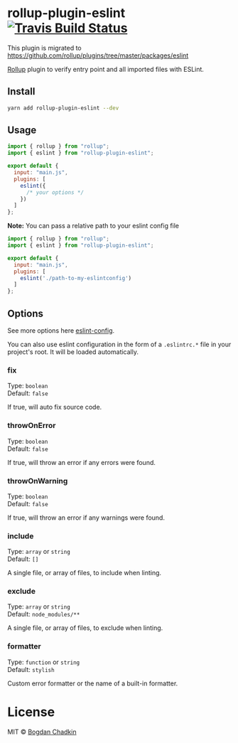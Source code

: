 # rollup-plugin-eslint [![Travis Build Status][travis-img]][travis]

This plugin is migrated to https://github.com/rollup/plugins/tree/master/packages/eslint

[travis-img]: https://travis-ci.org/TrySound/rollup-plugin-eslint.svg
[travis]: https://travis-ci.org/TrySound/rollup-plugin-eslint
[rollup]: https://github.com/rollup/rollup
[eslint-config]: http://eslint.org/docs/developer-guide/nodejs-api#cliengine

[Rollup] plugin to verify entry point and all imported files with ESLint.

## Install

```sh
yarn add rollup-plugin-eslint --dev
```

## Usage

```js
import { rollup } from "rollup";
import { eslint } from "rollup-plugin-eslint";

export default {
  input: "main.js",
  plugins: [
    eslint({
      /* your options */
    })
  ]
};
```

**Note:** You can pass a relative path to your eslint config file 
```js
import { rollup } from "rollup";
import { eslint } from "rollup-plugin-eslint";

export default {
  input: "main.js",
  plugins: [
    eslint('./path-to-my-eslintconfig')
  ]
};
```

## Options

See more options here [eslint-config].

You can also use eslint configuration in the form of a `.eslintrc.*` file in your project's root. It will be loaded automatically.

### fix

Type: `boolean`  
Default: `false`

If true, will auto fix source code.

### throwOnError

Type: `boolean`  
Default: `false`

If true, will throw an error if any errors were found.

### throwOnWarning

Type: `boolean`  
Default: `false`

If true, will throw an error if any warnings were found.

### include

Type: `array` or `string`  
Default: `[]`

A single file, or array of files, to include when linting.

### exclude

Type: `array` or `string`  
Default: `node_modules/**`

A single file, or array of files, to exclude when linting.

### formatter

Type: `function` or `string`  
Default: `stylish`

Custom error formatter or the name of a built-in formatter.

# License

MIT © [Bogdan Chadkin](mailto:trysound@yandex.ru)
